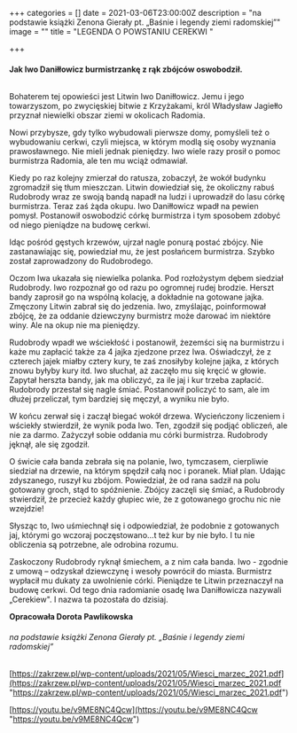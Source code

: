 +++
categories = []
date = 2021-03-06T23:00:00Z
description = "na podstawie książki Zenona Gierały pt. „Baśnie i legendy ziemi radomskiej”"
image = ""
title = "LEGENDA O POWSTANIU CEREKWI "

+++
#### Jak Iwo Daniłłowicz burmistrzankę z rąk zbójców oswobodził.

###### 

Bohaterem tej opowieści jest Litwin Iwo Daniłłowicz. Jemu i jego towarzyszom, po zwycięskiej bitwie z Krzyżakami, król Władysław Jagiełło przyznał niewielki obszar ziemi w okolicach Radomia.

Nowi przybysze, gdy tylko wybudowali pierwsze domy, pomyśleli też o wybudowaniu cerkwi, czyli miejsca, w którym modlą się osoby wyznania prawosławnego. Nie mieli jednak pieniędzy. Iwo wiele razy prosił o pomoc burmistrza Radomia, ale ten mu wciąż odmawiał.

Kiedy po raz kolejny zmierzał do ratusza, zobaczył, że wokół budynku zgromadził się tłum mieszczan. Litwin dowiedział się, że okoliczny rabuś Rudobrody wraz ze swoją bandą napadł na ludzi i uprowadził do lasu córkę burmistrza. Teraz zaś żąda okupu. Iwo Daniłłowicz wpadł na pewien pomysł. Postanowił oswobodzić córkę burmistrza i tym sposobem zdobyć od niego pieniądze na budowę cerkwi.

Idąc pośród gęstych krzewów, ujrzał nagle ponurą postać zbójcy. Nie zastanawiając się, powiedział mu, że jest posłańcem burmistrza. Szybko został zaprowadzony do Rudobrodego.

Oczom Iwa ukazała się niewielka polanka. Pod rozłożystym dębem siedział Rudobrody. Iwo rozpoznał go od razu po ogromnej rudej brodzie. Herszt bandy zaprosił go na wspólną kolację, a dokładnie na gotowane jajka. Zmęczony Litwin zabrał się do jedzenia. Iwo, zmyślając, poinformował zbójcę, że za oddanie dziewczyny burmistrz może darować im niektóre winy. Ale na okup nie ma pieniędzy.

Rudobrody wpadł we wściekłość i postanowił, żezemści się na burmistrzu i każe mu zapłacić także za 4 jajka zjedzone przez Iwa. Oświadczył, że z czterech jajek miałby cztery kury, te zaś znosiłyby kolejne jajka, z których znowu byłyby kury itd. Iwo słuchał, aż zaczęło mu się kręcić w głowie. Zapytał herszta bandy, jak ma obliczyć, za ile jaj i kur trzeba zapłacić. Rudobrody przestał się nagle śmiać. Postanowił policzyć to sam, ale im dłużej przeliczał, tym bardziej się męczył, a wyniku nie było.

W końcu zerwał się i zaczął biegać wokół drzewa. Wycieńczony liczeniem i wściekły stwierdził, że wynik poda Iwo. Ten, zgodził się podjąć obliczeń, ale nie za darmo. Zażyczył sobie oddania mu córki burmistrza. Rudobrody jęknął, ale się zgodził.

O świcie cała banda zebrała się na polanie, Iwo, tymczasem, cierpliwie siedział na drzewie, na którym spędził całą noc i poranek. Miał plan. Udając zdyszanego, ruszył ku zbójom. Powiedział, że od rana sadził na polu gotowany groch, stąd to spóźnienie. Zbójcy zaczęli się śmiać, a Rudobrody stwierdził, że przecież każdy głupiec wie, że z gotowanego grochu nic nie wzejdzie!

Słysząc to, Iwo uśmiechnął się i odpowiedział, że podobnie z gotowanych jaj, którymi go wczoraj poczęstowano…t też kur by nie było. I tu nie obliczenia są potrzebne, ale odrobina rozumu.

Zaskoczony Rudobrody ryknął śmiechem, a z nim cała banda. Iwo - zgodnie z umową – odzyskał dziewczynę i wesoły powrócił do miasta. Burmistrz wypłacił mu dukaty za uwolnienie córki. Pieniądze te Litwin przeznaczył na budowę cerkwi. Od tego dnia radomianie osadę Iwa Daniłłowicza nazywali „Cerekiew". I nazwa ta pozostała do dzisiaj. 

**Opracowała Dorota Pawlikowska**

###### na podstawie książki Zenona Gierały pt. „Baśnie i legendy ziemi radomskiej”

[https://zakrzew.pl/wp-content/uploads/2021/05/Wiesci_marzec_2021.pdf](https://zakrzew.pl/wp-content/uploads/2021/05/Wiesci_marzec_2021.pdf "https://zakrzew.pl/wp-content/uploads/2021/05/Wiesci_marzec_2021.pdf")

[https://youtu.be/v9ME8NC4Qcw](https://youtu.be/v9ME8NC4Qcw "https://youtu.be/v9ME8NC4Qcw")